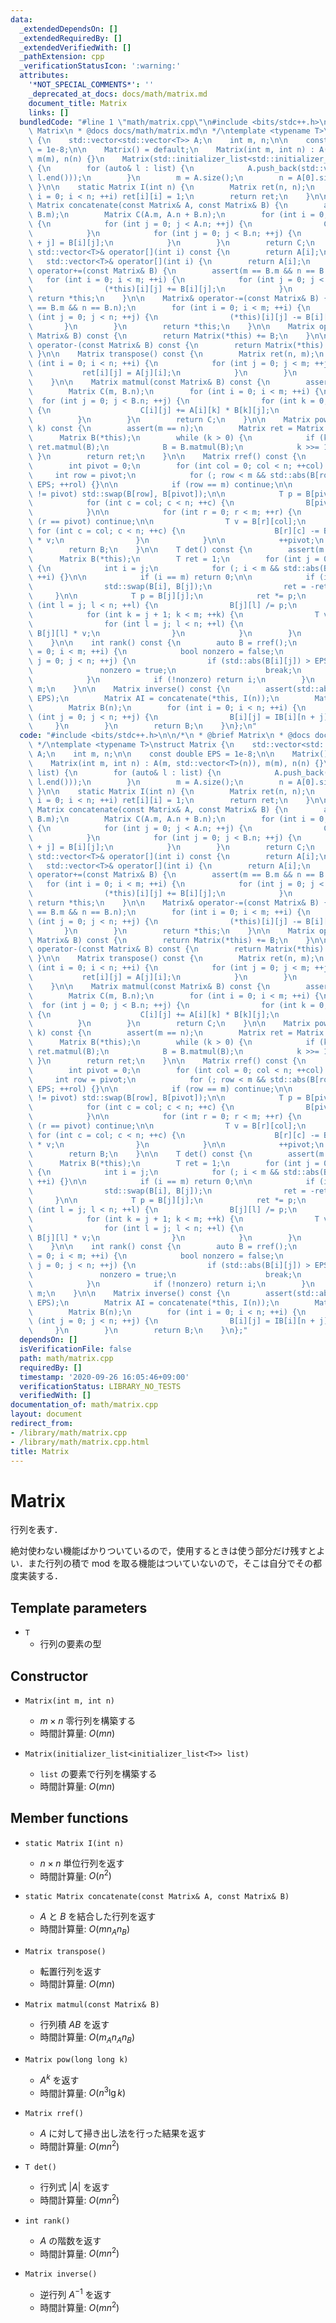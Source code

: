 ```yaml
---
data:
  _extendedDependsOn: []
  _extendedRequiredBy: []
  _extendedVerifiedWith: []
  _pathExtension: cpp
  _verificationStatusIcon: ':warning:'
  attributes:
    '*NOT_SPECIAL_COMMENTS*': ''
    _deprecated_at_docs: docs/math/matrix.md
    document_title: Matrix
    links: []
  bundledCode: "#line 1 \"math/matrix.cpp\"\n#include <bits/stdc++.h>\n\n/*\n * @brief\
    \ Matrix\n * @docs docs/math/matrix.md\n */\ntemplate <typename T>\nstruct Matrix\
    \ {\n    std::vector<std::vector<T>> A;\n    int m, n;\n\n    const double EPS\
    \ = 1e-8;\n\n    Matrix() = default;\n    Matrix(int m, int n) : A(m, std::vector<T>(n)),\
    \ m(m), n(n) {}\n    Matrix(std::initializer_list<std::initializer_list<T>> list)\
    \ {\n        for (auto& l : list) {\n            A.push_back(std::vector<T>(l.begin(),\
    \ l.end()));\n        }\n        m = A.size();\n        n = A[0].size();\n   \
    \ }\n\n    static Matrix I(int n) {\n        Matrix ret(n, n);\n        for (int\
    \ i = 0; i < n; ++i) ret[i][i] = 1;\n        return ret;\n    }\n\n    static\
    \ Matrix concatenate(const Matrix& A, const Matrix& B) {\n        assert(A.m ==\
    \ B.m);\n        Matrix C(A.m, A.n + B.n);\n        for (int i = 0; i < A.m; ++i)\
    \ {\n            for (int j = 0; j < A.n; ++j) {\n                C[i][j] = A[i][j];\n\
    \            }\n            for (int j = 0; j < B.n; ++j) {\n                C[i][A.n\
    \ + j] = B[i][j];\n            }\n        }\n        return C;\n    }\n\n    const\
    \ std::vector<T>& operator[](int i) const {\n        return A[i];\n    }\n\n \
    \   std::vector<T>& operator[](int i) {\n        return A[i];\n    }\n\n    Matrix&\
    \ operator+=(const Matrix& B) {\n        assert(m == B.m && n == B.n);\n     \
    \   for (int i = 0; i < m; ++i) {\n            for (int j = 0; j < n; ++j) {\n\
    \                (*this)[i][j] += B[i][j];\n            }\n        }\n       \
    \ return *this;\n    }\n\n    Matrix& operator-=(const Matrix& B) {\n        assert(m\
    \ == B.m && n == B.n);\n        for (int i = 0; i < m; ++i) {\n            for\
    \ (int j = 0; j < n; ++j) {\n                (*this)[i][j] -= B[i][j];\n     \
    \       }\n        }\n        return *this;\n    }\n\n    Matrix operator+(const\
    \ Matrix& B) const {\n        return Matrix(*this) += B;\n    }\n\n    Matrix\
    \ operator-(const Matrix& B) const {\n        return Matrix(*this) -= B;\n   \
    \ }\n\n    Matrix transpose() const {\n        Matrix ret(n, m);\n        for\
    \ (int i = 0; i < n; ++i) {\n            for (int j = 0; j < m; ++j) {\n     \
    \           ret[i][j] = A[j][i];\n            }\n        }\n        return ret;\n\
    \    }\n\n    Matrix matmul(const Matrix& B) const {\n        assert(n == B.m);\n\
    \        Matrix C(m, B.n);\n        for (int i = 0; i < m; ++i) {\n          \
    \  for (int j = 0; j < B.n; ++j) {\n                for (int k = 0; k < n; ++k)\
    \ {\n                    C[i][j] += A[i][k] * B[k][j];\n                }\n  \
    \          }\n        }\n        return C;\n    }\n\n    Matrix pow(long long\
    \ k) const {\n        assert(m == n);\n        Matrix ret = Matrix::I(n);\n  \
    \      Matrix B(*this);\n        while (k > 0) {\n            if (k & 1) ret =\
    \ ret.matmul(B);\n            B = B.matmul(B);\n            k >>= 1;\n       \
    \ }\n        return ret;\n    }\n\n    Matrix rref() const {\n        Matrix B(*this);\n\
    \        int pivot = 0;\n        for (int col = 0; col < n; ++col) {\n       \
    \     int row = pivot;\n            for (; row < m && std::abs(B[row][col]) <\
    \ EPS; ++rol) {}\n\n            if (row == m) continue;\n\n            if (row\
    \ != pivot) std::swap(B[row], B[pivot]);\n\n            T p = B[pivot][col];\n\
    \            for (int c = col; c < n; ++c) {\n                B[pivot][c] /= p;\n\
    \            }\n\n            for (int r = 0; r < m; ++r) {\n                if\
    \ (r == pivot) continue;\n\n                T v = B[r][col];\n               \
    \ for (int c = col; c < n; ++c) {\n                    B[r][c] -= B[pivot][c]\
    \ * v;\n                }\n            }\n\n            ++pivot;\n        }\n\
    \        return B;\n    }\n\n    T det() const {\n        assert(m == n);\n  \
    \      Matrix B(*this);\n        T ret = 1;\n        for (int j = 0; j < n; ++j)\
    \ {\n            int i = j;\n            for (; i < m && std::abs(B[i][j]) < EPS;\
    \ ++i) {}\n\n            if (i == m) return 0;\n\n            if (i != j) {\n\
    \                std::swap(B[i], B[j]);\n                ret = -ret;\n       \
    \     }\n\n            T p = B[j][j];\n            ret *= p;\n            for\
    \ (int l = j; l < n; ++l) {\n                B[j][l] /= p;\n            }\n\n\
    \            for (int k = j + 1; k < m; ++k) {\n                T v = B[k][j];\n\
    \                for (int l = j; l < n; ++l) {\n                    B[k][l] -=\
    \ B[j][l] * v;\n                }\n            }\n        }\n        return ret;\n\
    \    }\n\n    int rank() const {\n        auto B = rref();\n        for (int i\
    \ = 0; i < m; ++i) {\n            bool nonzero = false;\n            for (int\
    \ j = 0; j < n; ++j) {\n                if (std::abs(B[i][j]) > EPS) {\n     \
    \               nonzero = true;\n                    break;\n                }\n\
    \            }\n            if (!nonzero) return i;\n        }\n        return\
    \ m;\n    }\n\n    Matrix inverse() const {\n        assert(std::abs(det(A)) >\
    \ EPS);\n        Matrix AI = concatenate(*this, I(n));\n        Matrix Ib = rref(AI);\n\
    \        Matrix B(n);\n        for (int i = 0; i < n; ++i) {\n            for\
    \ (int j = 0; j < n; ++j) {\n                B[i][j] = IB[i][n + j];\n       \
    \     }\n        }\n        return B;\n    }\n};\n"
  code: "#include <bits/stdc++.h>\n\n/*\n * @brief Matrix\n * @docs docs/math/matrix.md\n\
    \ */\ntemplate <typename T>\nstruct Matrix {\n    std::vector<std::vector<T>>\
    \ A;\n    int m, n;\n\n    const double EPS = 1e-8;\n\n    Matrix() = default;\n\
    \    Matrix(int m, int n) : A(m, std::vector<T>(n)), m(m), n(n) {}\n    Matrix(std::initializer_list<std::initializer_list<T>>\
    \ list) {\n        for (auto& l : list) {\n            A.push_back(std::vector<T>(l.begin(),\
    \ l.end()));\n        }\n        m = A.size();\n        n = A[0].size();\n   \
    \ }\n\n    static Matrix I(int n) {\n        Matrix ret(n, n);\n        for (int\
    \ i = 0; i < n; ++i) ret[i][i] = 1;\n        return ret;\n    }\n\n    static\
    \ Matrix concatenate(const Matrix& A, const Matrix& B) {\n        assert(A.m ==\
    \ B.m);\n        Matrix C(A.m, A.n + B.n);\n        for (int i = 0; i < A.m; ++i)\
    \ {\n            for (int j = 0; j < A.n; ++j) {\n                C[i][j] = A[i][j];\n\
    \            }\n            for (int j = 0; j < B.n; ++j) {\n                C[i][A.n\
    \ + j] = B[i][j];\n            }\n        }\n        return C;\n    }\n\n    const\
    \ std::vector<T>& operator[](int i) const {\n        return A[i];\n    }\n\n \
    \   std::vector<T>& operator[](int i) {\n        return A[i];\n    }\n\n    Matrix&\
    \ operator+=(const Matrix& B) {\n        assert(m == B.m && n == B.n);\n     \
    \   for (int i = 0; i < m; ++i) {\n            for (int j = 0; j < n; ++j) {\n\
    \                (*this)[i][j] += B[i][j];\n            }\n        }\n       \
    \ return *this;\n    }\n\n    Matrix& operator-=(const Matrix& B) {\n        assert(m\
    \ == B.m && n == B.n);\n        for (int i = 0; i < m; ++i) {\n            for\
    \ (int j = 0; j < n; ++j) {\n                (*this)[i][j] -= B[i][j];\n     \
    \       }\n        }\n        return *this;\n    }\n\n    Matrix operator+(const\
    \ Matrix& B) const {\n        return Matrix(*this) += B;\n    }\n\n    Matrix\
    \ operator-(const Matrix& B) const {\n        return Matrix(*this) -= B;\n   \
    \ }\n\n    Matrix transpose() const {\n        Matrix ret(n, m);\n        for\
    \ (int i = 0; i < n; ++i) {\n            for (int j = 0; j < m; ++j) {\n     \
    \           ret[i][j] = A[j][i];\n            }\n        }\n        return ret;\n\
    \    }\n\n    Matrix matmul(const Matrix& B) const {\n        assert(n == B.m);\n\
    \        Matrix C(m, B.n);\n        for (int i = 0; i < m; ++i) {\n          \
    \  for (int j = 0; j < B.n; ++j) {\n                for (int k = 0; k < n; ++k)\
    \ {\n                    C[i][j] += A[i][k] * B[k][j];\n                }\n  \
    \          }\n        }\n        return C;\n    }\n\n    Matrix pow(long long\
    \ k) const {\n        assert(m == n);\n        Matrix ret = Matrix::I(n);\n  \
    \      Matrix B(*this);\n        while (k > 0) {\n            if (k & 1) ret =\
    \ ret.matmul(B);\n            B = B.matmul(B);\n            k >>= 1;\n       \
    \ }\n        return ret;\n    }\n\n    Matrix rref() const {\n        Matrix B(*this);\n\
    \        int pivot = 0;\n        for (int col = 0; col < n; ++col) {\n       \
    \     int row = pivot;\n            for (; row < m && std::abs(B[row][col]) <\
    \ EPS; ++rol) {}\n\n            if (row == m) continue;\n\n            if (row\
    \ != pivot) std::swap(B[row], B[pivot]);\n\n            T p = B[pivot][col];\n\
    \            for (int c = col; c < n; ++c) {\n                B[pivot][c] /= p;\n\
    \            }\n\n            for (int r = 0; r < m; ++r) {\n                if\
    \ (r == pivot) continue;\n\n                T v = B[r][col];\n               \
    \ for (int c = col; c < n; ++c) {\n                    B[r][c] -= B[pivot][c]\
    \ * v;\n                }\n            }\n\n            ++pivot;\n        }\n\
    \        return B;\n    }\n\n    T det() const {\n        assert(m == n);\n  \
    \      Matrix B(*this);\n        T ret = 1;\n        for (int j = 0; j < n; ++j)\
    \ {\n            int i = j;\n            for (; i < m && std::abs(B[i][j]) < EPS;\
    \ ++i) {}\n\n            if (i == m) return 0;\n\n            if (i != j) {\n\
    \                std::swap(B[i], B[j]);\n                ret = -ret;\n       \
    \     }\n\n            T p = B[j][j];\n            ret *= p;\n            for\
    \ (int l = j; l < n; ++l) {\n                B[j][l] /= p;\n            }\n\n\
    \            for (int k = j + 1; k < m; ++k) {\n                T v = B[k][j];\n\
    \                for (int l = j; l < n; ++l) {\n                    B[k][l] -=\
    \ B[j][l] * v;\n                }\n            }\n        }\n        return ret;\n\
    \    }\n\n    int rank() const {\n        auto B = rref();\n        for (int i\
    \ = 0; i < m; ++i) {\n            bool nonzero = false;\n            for (int\
    \ j = 0; j < n; ++j) {\n                if (std::abs(B[i][j]) > EPS) {\n     \
    \               nonzero = true;\n                    break;\n                }\n\
    \            }\n            if (!nonzero) return i;\n        }\n        return\
    \ m;\n    }\n\n    Matrix inverse() const {\n        assert(std::abs(det(A)) >\
    \ EPS);\n        Matrix AI = concatenate(*this, I(n));\n        Matrix Ib = rref(AI);\n\
    \        Matrix B(n);\n        for (int i = 0; i < n; ++i) {\n            for\
    \ (int j = 0; j < n; ++j) {\n                B[i][j] = IB[i][n + j];\n       \
    \     }\n        }\n        return B;\n    }\n};"
  dependsOn: []
  isVerificationFile: false
  path: math/matrix.cpp
  requiredBy: []
  timestamp: '2020-09-26 16:05:46+09:00'
  verificationStatus: LIBRARY_NO_TESTS
  verifiedWith: []
documentation_of: math/matrix.cpp
layout: document
redirect_from:
- /library/math/matrix.cpp
- /library/math/matrix.cpp.html
title: Matrix
---
```

# Matrix

行列を表す．

絶対使わない機能ばかりついているので，使用するときは使う部分だけ残すとよい．また行列の積で mod を取る機能はついていないので，そこは自分でその都度実装する．

## Template parameters

- `T`
    - 行列の要素の型

## Constructor

- `Matrix(int m, int n)`
    - $m \times n$ 零行列を構築する
    - 時間計算量: $O(mn)$

- `Matrix(initializer_list<initializer_list<T>> list)`
    - `list` の要素で行列を構築する
    - 時間計算量: $O(mn)$

## Member functions

- `static Matrix I(int n)`
    - $n \times n$ 単位行列を返す
    - 時間計算量: $O(n^2)$

- `static Matrix concatenate(const Matrix& A, const Matrix& B)`
    - $A$ と $B$ を結合した行列を返す
    - 時間計算量: $O(mn_A n_B)$

- `Matrix transpose()`
    - 転置行列を返す
    - 時間計算量: $O(mn)$

- `Matrix matmul(const Matrix& B)`
    - 行列積 $AB$ を返す
    - 時間計算量: $O(m_A n_A n_B)$

- `Matrix pow(long long k)`
    - $A^k$ を返す
    - 時間計算量: $O(n^3 \lg k)$

- `Matrix rref()`
    - $A$ に対して掃き出し法を行った結果を返す
    - 時間計算量: $O(mn^2)$

- `T det()`
    - 行列式 $|A|$ を返す
    - 時間計算量: $O(mn^2)$

- `int rank()`
    - $A$ の階数を返す
    - 時間計算量: $O(mn^2)$

- `Matrix inverse()`
    - 逆行列 $A^{-1}$ を返す
    - 時間計算量: $O(mn^2)$